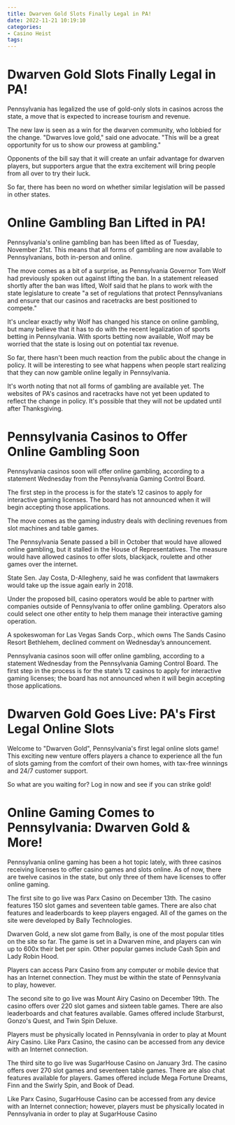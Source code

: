```yaml
---
title: Dwarven Gold Slots Finally Legal in PA!
date: 2022-11-21 10:19:10
categories:
- Casino Heist
tags:
---
```



#  Dwarven Gold Slots Finally Legal in PA!

Pennsylvania has legalized the use of gold-only slots in casinos across the state, a move that is expected to increase tourism and revenue.

The new law is seen as a win for the dwarven community, who lobbied for the change. "Dwarves love gold," said one advocate. "This will be a great opportunity for us to show our prowess at gambling."

Opponents of the bill say that it will create an unfair advantage for dwarven players, but supporters argue that the extra excitement will bring people from all over to try their luck.

So far, there has been no word on whether similar legislation will be passed in other states.

#  Online Gambling Ban Lifted in PA!

Pennsylvania's online gambling ban has been lifted as of Tuesday, November 21st. This means that all forms of gambling are now available to Pennsylvanians, both in-person and online.

The move comes as a bit of a surprise, as Pennsylvania Governor Tom Wolf had previously spoken out against lifting the ban. In a statement released shortly after the ban was lifted, Wolf said that he plans to work with the state legislature to create "a set of regulations that protect Pennsylvanians and ensure that our casinos and racetracks are best positioned to compete."

It's unclear exactly why Wolf has changed his stance on online gambling, but many believe that it has to do with the recent legalization of sports betting in Pennsylvania. With sports betting now available, Wolf may be worried that the state is losing out on potential tax revenue.

So far, there hasn't been much reaction from the public about the change in policy. It will be interesting to see what happens when people start realizing that they can now gamble online legally in Pennsylvania.

It's worth noting that not all forms of gambling are available yet. The websites of PA's casinos and racetracks have not yet been updated to reflect the change in policy. It's possible that they will not be updated until after Thanksgiving.

#  Pennsylvania Casinos to Offer Online Gambling Soon

Pennsylvania casinos soon will offer online gambling, according to a statement Wednesday from the Pennsylvania Gaming Control Board.

The first step in the process is for the state’s 12 casinos to apply for interactive gaming licenses. The board has not announced when it will begin accepting those applications.

The move comes as the gaming industry deals with declining revenues from slot machines and table games.

The Pennsylvania Senate passed a bill in October that would have allowed online gambling, but it stalled in the House of Representatives. The measure would have allowed casinos to offer slots, blackjack, roulette and other games over the internet.

State Sen. Jay Costa, D-Allegheny, said he was confident that lawmakers would take up the issue again early in 2018.

Under the proposed bill, casino operators would be able to partner with companies outside of Pennsylvania to offer online gambling. Operators also could select one other entity to help them manage their interactive gaming operation. 

A spokeswoman for Las Vegas Sands Corp., which owns The Sands Casino Resort Bethlehem, declined comment on Wednesday’s announcement.


Pennsylvania casinos soon will offer online gambling, according to a statement Wednesday from the Pennsylvania Gaming Control Board. The first step in the process is for the state’s 12 casinos to apply for interactive gaming licenses; the board has not announced when it will begin accepting those applications.

#  Dwarven Gold Goes Live: PA's First Legal Online Slots

Welcome to "Dwarven Gold", Pennsylvania's first legal online slots game! This exciting new venture offers players a chance to experience all the fun of slots gaming from the comfort of their own homes, with tax-free winnings and 24/7 customer support.

So what are you waiting for? Log in now and see if you can strike gold!

#  Online Gaming Comes to Pennsylvania: Dwarven Gold & More!

 Pennsylvania online gaming has been a hot topic lately, with three casinos receiving licenses to offer casino games and slots online. As of now, there are twelve casinos in the state, but only three of them have licenses to offer online gaming.

The first site to go live was Parx Casino on December 13th. The casino features 150 slot games and seventeen table games. There are also chat features and leaderboards to keep players engaged. All of the games on the site were developed by Bally Technologies.

Dwarven Gold, a new slot game from Bally, is one of the most popular titles on the site so far. The game is set in a Dwarven mine, and players can win up to 600x their bet per spin. Other popular games include Cash Spin and Lady Robin Hood.

Players can access Parx Casino from any computer or mobile device that has an Internet connection. They must be within the state of Pennsylvania to play, however.

The second site to go live was Mount Airy Casino on December 19th. The casino offers over 220 slot games and sixteen table games. There are also leaderboards and chat features available. Games offered include Starburst, Gonzo's Quest, and Twin Spin Deluxe.

Players must be physically located in Pennsylvania in order to play at Mount Airy Casino. Like Parx Casino, the casino can be accessed from any device with an Internet connection.

The third site to go live was SugarHouse Casino on January 3rd. The casino offers over 270 slot games and seventeen table games. There are also chat features available for players. Games offered include Mega Fortune Dreams, Finn and the Swirly Spin, and Book of Dead. 

Like Parx Casino, SugarHouse Casino can be accessed from any device with an Internet connection; however, players must be physically located in Pennsylvania in order to play at SugarHouse Casino